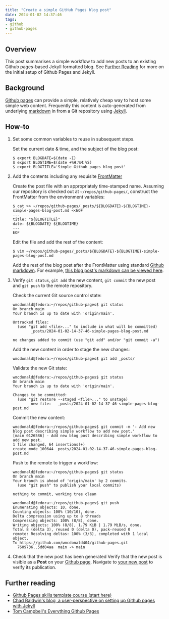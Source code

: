 ```yaml
---
title: "Create a simple GitHub Pages blog post"
date: 2024-01-02 14:37:46
tags:
- github
- github-pages
---
```

## Overview
This post summarises a simple workflow to add new posts to an existing Github pages-based Jekyll formatted blog. See [Further Reading](#further-reading) for more on the initial setup of Github Pages and Jekyll.

## Background
[Github pages](https://pages.github.com/) can provide a simple, relatively cheap way to host some simple web content. Frequently this content is auto-generated from underlying [markdown](https://docs.github.com/en/get-started/writing-on-github/getting-started-with-writing-and-formatting-on-github/basic-writing-and-formatting-syntax) in from a Git repository using [Jekyll](https://docs.github.com/en/pages/setting-up-a-github-pages-site-with-jekyll).

## How-to
1. Set some common variables to reuse in subsequent steps.

    Set the current date & time, and the subject of the blog post:
    ```
    $ export BLOGDATE=$(date -I)
    $ export BLOGTIME=$(date +%H:%M:%S)
    $ export BLOGTITLE='Simple Github pages blog post'
    ```

2. Add the contents including any requisite [FrontMatter](https://jekyllrb.com/docs/front-matter/)

    Create the post file with an appropriately time-stamped name. Assuming our repository is checked out at `~/repos/github-pages/`, construct the FrontMatter from the environment variables:    
    ```
    $ cat >> ~/repos/github-pages/_posts/${BLOGDATE}-${BLOGTIME}-simple-pages-blog-post.md <<EOF
    ---
    title: "${BLOGTITLE}"
    date: ${BLOGDATE} ${BLOGTIME}
    ---
    EOF
    ```

    Edit the file and add the rest of the content:
    
    ```
    $ vim ~/repos/github-pages/_posts/${BLOGDATE}-${BLOGTIME}-simple-pages-blog-post.md
    ```

    Add the rest of the blog post after the FrontMatter using standard [Github markdown](https://docs.github.com/en/get-started/writing-on-github/getting-started-with-writing-and-formatting-on-github/basic-writing-and-formatting-syntax). For example, [this blog post's markdown can be viewed here](https://github.com/wmcdonald404/github-pages/blob/main/_posts/2024-01-02-14-37-46-simple-pages-blog-post.md#further-reading).

3. Verify `git status`, `git add` the new content, `git commit` the new post and `git push` to the remote repository.
    
    Check the current Git source control state:
    ```
    wmcdonald@fedora:~/repos/github-pages$ git status
    On branch main
    Your branch is up to date with 'origin/main'.

    Untracked files:
      (use "git add <file>..." to include in what will be committed)
            _posts/2024-01-02-14-37-46-simple-pages-blog-post.md

    no changes added to commit (use "git add" and/or "git commit -a")
    ```
    Add the new content in order to stage the new changes:
    ```
    wmcdonald@fedora:~/repos/github-pages$ git add _posts/
    ```
    Validate the new Git state:
    ```
    wmcdonald@fedora:~/repos/github-pages$ git status
    On branch main
    Your branch is up to date with 'origin/main'.

    Changes to be committed:
      (use "git restore --staged <file>..." to unstage)
            new file:   _posts/2024-01-02-14-37-46-simple-pages-blog-post.md
    ```
    Commit the new content:
    ```
    wmcdonald@fedora:~/repos/github-pages$ git commit -m '- Add new blog post describing simple workflow to add new post.'
    [main 0126586] - Add new blog post describing simple workflow to add new post.
    1 file changed, 64 insertions(+)
    create mode 100644 _posts/2024-01-02-14-37-46-simple-pages-blog-post.md
    ```
    Push to the remote to trigger a workflow:
    ```
    wmcdonald@fedora:~/repos/github-pages$ git status
    On branch main
    Your branch is ahead of 'origin/main' by 2 commits.
      (use "git push" to publish your local commits)

    nothing to commit, working tree clean

    wmcdonald@fedora:~/repos/github-pages$ git push
    Enumerating objects: 10, done.
    Counting objects: 100% (10/10), done.
    Delta compression using up to 8 threads
    Compressing objects: 100% (8/8), done.
    Writing objects: 100% (8/8), 1.79 KiB | 1.79 MiB/s, done.
    Total 8 (delta 3), reused 0 (delta 0), pack-reused 0
    remote: Resolving deltas: 100% (3/3), completed with 1 local object.
    To https://github.com/wmcdonald404/github-pages.git
      7609736..5dd04aa  main -> main
    ```

4. Check that the new post has been generated
    Verify that the new post is visible as a **Post** on your [Github page](https://wmcdonald404.github.io/github-pages/).
    Navigate to [your new post](https://wmcdonald404.github.io/github-pages/2024/01/02/14-37-46-simple-pages-blog-post.html) to verify its publication.

## Further reading
- [Github Pages skills template course (start here)](https://github.com/skills/github-pages)
- [Chad Baldwin's blog, a user-perspective on setting up Github pages with Jekyll](https://chadbaldwin.net/2021/03/14/how-to-build-a-sql-blog.html)
- [Tom Campbell's Everything Github Pages](https://tomcam.github.io/least-github-pages/)
